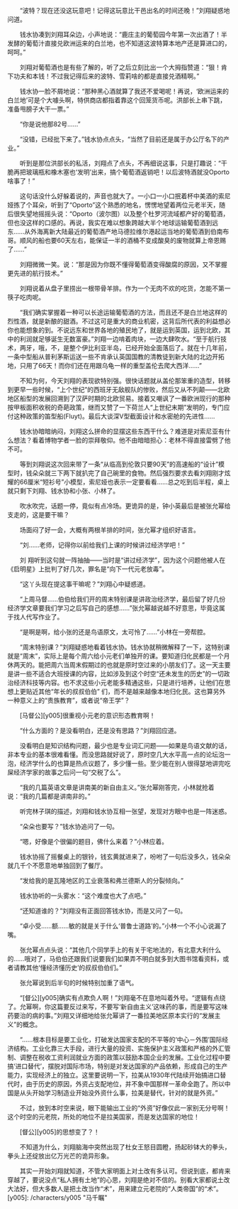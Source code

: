 　　“波特？现在还没这玩意吧！记得这玩意比干邑出名的时间还晚！”刘翔疑惑地问道。

　　钱水协凑到刘翔耳朵边，小声地说：“鹿庄主的葡萄园今年第一次出酒了！半发酵的葡萄汁直接兑欧洲运来的白兰地，也不知道这波特算本地产还是算进口的，呵呵。”

　　刘翔对葡萄酒也是有些了解的，听了之后立刻比出一个大拇指赞道：“狠！肯下功夫和本钱！不过我记得后来的波特、雪莉啥的都是直接兑酒精啊。”

　　钱水协一脸不屑地说：“那种黑心酒就算了我还不爱喝呢！再说，‘欧洲运来的白兰地’可是个大噱头啊，特供商店都指着靠这个回笼货币呢。洪部长上串下跳，准备甩膀子大干一票。”

　　“你是说他那82号……”

　　“没错，已经批下来了。”钱水协点点头，“当然了目前还是属于办公厅名下的产业。”

　　听到是那位洪部长的私活，刘翔点了点头，不再细说这事，只是打趣说：“干脆再把玻璃瓶和橡木塞也‘发明’出来，搞个葡萄酒返销吧！以后波特酒就没Oporto啥事了！”

　　这句话没什么好躲着说的，声音也就大了。一小口一小口抿着杯中美酒的索尼娅拣了个耳朵，听到了“Oporto”这个熟悉的地名，愣愣地望着两位元老半天，随后很失望地摇摇头说：“Oporto（波尔图）以及整个杜罗河流域都产好的葡萄酒，但也没这样的口感的。再说，我实在难以想象跨越大半个地球运输葡萄酒到远东……从外海离新大陆最近的葡萄酒产地马德拉维尔港起运当地的葡萄酒到伯南布哥。顺风的船也要60天左右，能保证一半的酒桶不变成酸臭的废物就算上帝恩赐了……”

　　刘翔微微一笑。说：“那是因为你既不懂得葡萄酒变得酸腐的原因，又不掌握更先进的航行技术。”

　　刘翔说着从盘子里捞出一根带骨羊排。作为一个无肉不欢的吃货，怎能不第一筷子吃肉呢。

　　“我们确实掌握着一种可以长途运输葡萄酒的方法，而且还不是白兰地这样的烈性酒，就是新酿的甜酒。不过这可是重大的商业机密，这背后所代表的利益想必你也能想象的到。不说远东和世界各地的殖民地了，就是运到英国，运到北欧，其中的利润就足够诞生无数富豪。”刘翔一边啃着肉块，一边大肆吹水。“至于航行技术，两牙，哦，不，是整个伊比利亚半岛，已经开始全面落后了。就在十几年前，一条中型船从普利茅斯运送一些不肯承认英国国教的清教徒到新大陆的北边开拓地，只用了66天！而你们还在用跟乌龟一样的重型盖伦去爬大西洋……”

　　不知为何，今天刘翔的表现欲特别强。很快话题就从盖伦那笨重的造型，转移到更早一些时候，“上个世纪”的西班牙无敌舰队的惨败，然后又从不列颠――北欧地区船型的发展回溯到了汉萨时期的北欧贸易。接着又嘲讽了一番欧洲现行的那种按甲板面积收税的奇葩政策，继而又赞了一下荷兰人“上世纪末期”发明的，专门应付这种政策的笛型船(Fluyt)。最后大谈深V型截面设计和水密舱的先进性……

　　钱水协暗暗纳闷，刘翔这么拼命的显摆这些东西干什么？难道是对索尼亚有什么想法？看着博物学者一脸的崇拜敬仰。他不由暗暗担心：老林不得直接雷劈了他不可。

　　等到刘翔说这次回来带了一条“从临高到伦敦只要90天”的高速船的“设计”模型时，钱朵朵就三下两下就扒完了自己碗里的食物。然后强烈要求去看刘翔刚才炫耀的66厘米“短衫号”小模型，索尼娅也表示一定要看看……总之吃到后半程，桌上就只剩下刘翔、钱水协和小张、小林了。

　　吹水吹完，话题一停，竟似有点冷场。更诡异的是，钟小英最后是被张允幂给支走的，这是要干嘛？

　　场面闷了好一会，大概有两根羊排的时间，张允幂才组织好语言。

　　“刘……老师，记得你以前给我们上课的时候讲过经济学吧！”

　　刘 翔听到这句就一阵抽抽――当时是“讲过经济学”，因为这个问题他被人在《启明星》上批判了好几次，罪名是“向下一代元老放毒”。

　　“这丫头现在提这事干嘛呢？”刘翔心中疑惑道。

　　“上周马督……伯伯给我们开的周末特别课是讲政治经济学，最后留了好几份经济学文章要我们学习之后写自己的感想……”张允幂越说越不好意思，毕竟这属于找人代写作业了。

　　“是啊是啊，给小张的还是鸟语原文，太可怜了……”小林在一旁帮腔。

　　“周末特别课？”刘翔疑惑地看着钱水协。钱水协就稍微解释了一下，这特别课就是“周末”，实际上是每个周六给小元老们单独开的课。要知道归化民都是一个月休两天的。能把周六当周末假期过的也就是原时空过来的小朋友们了。这一天主要是讲一些不适合大班授课的内容，比如涉及到这个时空“还未发生的历史”的一切政治经济科技等内容。也不求这些小元老能多精通这些，只是进行培养，让他们在思想上更贴近其他“年长的叔叔伯伯” 们，而不是越来越像本地归化民。这也算另外一种意义上的“贵族教育”，或者说“帝王学”？

　　[马督公][y005]很重视小元老的意识形态教育啊！

　　“什么方面的？是没看明白，还是没有思路？”刘翔回应道。

　　没看明白是知识结构问题，最少也是专业词汇问题――如果是鸟语文献的话，非本专业的基本很难看懂。而没思路就好说了，原时空几大水平高一点的论坛泡一泡，经济学什么的也算是热点议题了，多少懂一些。至少能在别人很得瑟地讲完吃屎经济学家的故事之后问一句“交税了么”。

　　“我的几篇英语文章是讲南美的新自由主义。”张允幂刚答完，小林就抢着说：“我的几篇都是讲南非的。”

　　听完林子琪的描述，刘翔和钱水协互相一张望，发现对方眼中也是一阵迷惑。

　　“朵朵也要写？”钱水协追问了一句。

　　“嗯，好像是个很偏的题目，佛什么来着？”小林应着。

　　钱水协摇了摇餐桌上的银铃，钱玄黄就进来了，吩咐了一句后没多久，钱朵朵就几千个不愿意地单独回到了餐厅。

　　“发给我的是瓦隆地区的工业衰落和弗兰德斯人的分裂倾向。”

　　钱水协听的一头雾水：“这个难度也大了点吧。”

　　“还知道谁的？”刘翔没有正面回答钱水协，而是又问了一句。

　　“卓小受……额……敏的就是关于什么‘普鲁士道路’的。”小林一个不小心说漏了嘴。

　　张允幂点点头说：“其他几个同学手上的有关于宅地法的，有北意大利什么的……哦对了，马伯伯还跟我们说要我们如果弄不明白就多到大图书馆看资料，或者请教其他‘懂经济懂历史’的叔叔伯伯们。”

　　张允幂说到后半句的时候特别加重了语气。

　　“[督公][y005]确实有点欺负人啊！”刘翔毫不在意地叫着外号。“逻辑有点绕了。允幂啊，你这篇要反过来写，不要写‘新自由主义’这味药的事，而是要写这味药要治的病的事。”刘翔又详细地给张允幂讲了一番拉美地区原本实行的“发展主义”的概念。

　　“……根本目标是要工业化，打破发达国家支配的不平等的‘中心－外围’国际经济结构。工业化靠三大手段，进行大量的投资、实施保护主义政策和严格的外汇管制、调整在税收工资利润就业方面的政策以鼓励本国企业的发展。工业化过程中要搞‘进口替代’，摆脱对国际市场，特别是对发达国家的产品依赖，形成自己的生产能力，实现经济上的独立。这里要说明一下，拉美从1930年代陆续开始搞进口替代时，由于历史的原因，外资占支配地位，并不象中国那样一革命全跑了。所以中国是从头开始学习制造业开始没外资什么事，拉美是替代，针对的就是外资。”

　　不过，放到本时空来说，眼下能输出工业的“外资”好像仅此一家别无分号啊！这个时空的元老院，所处的地位不是拉美国家，而是发达国家的地位！

　　[督公][y005]的思想变了？！

　　不知道为什么，刘翔脑海中突然出现了杜女王怒目圆瞪，扬起砂钵大的拳头，拳头上还绽放出亿万光芒的诡异形象。

　　其实一开始刘翔就知道，不管大家明面上对土改有多认可。但说到底，都肯来穿越了，要说没点“私人拥有土地”的心思，刘翔是绝对不信的。别看大家都说土改大法好，但大多数人是把土改当作“术”，用来建立元老院的“人类帝国”的“术”。
[y005]: /characters/y005 "马千瞩"
